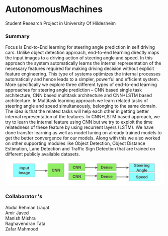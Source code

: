 # AutonomousMachines
Student Research Project in University Of Hildesheim

### Summary 

Focus is End-to-End learning for steering angle prediction in self driving cars. Unlike object detection approach, end-to-end learning directly maps the input images to a driving action of steering angle and speed. In this approach the system automatically learns the internal representation of the necessary features required for making driving decision without explicit feature engineering. This type of systems optimizes the internal processes automatically and hence leads to a simpler, powerful and efficient system. More specifically we explore three different types of end-to-end learning approaches for steering angle prediction – CNN based single task architecture, CNN based multitask architecture and CNN+LSTM based architecture. In Multitask learning approach we learn related tasks of steering angle and speed simultaneously, belonging to the same domain. The idea is that the related tasks will help each other in getting better internal representation of the features. In CNN+LSTM based approach, we try to learn the internal feature using CNN but we try to exploit the time relatedness of these feature by using
recurrent layers (LSTM). We have done transfer learning as well as model tuning on already trained models to get the better convergence for our models. Along with this we also worked on other supporting modules like Object Detection, Object Distance Estimation, Lane Detection and Traffic Sign Detection that are trained on different publicly available datasets.

![EndToEndArchiecture.png](EndToEndArchiecture.png)

### Collaborator 's <br/>
Abdul Rehman Liaqat <br/>
Amir Javed <br/>
Manish Mishra <br/>
Raghavendran Tata <br/>
Zafar Mahmood
